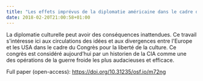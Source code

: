 ```yaml
---
title: "Les effets imprévus de la diplomatie américaine dans le cadre du congrès pour la liberté de la culture"
date: 2018-02-20T21:00:58+01:00
---
```


La diplomatie culturelle peut avoir des conséquences inattendues. Ce travail s'intéresse ici aux circulations des idées et aux divergences entre l'Europe et les USA dans le cadre du Congrès pour la liberté de la culture. Ce congrès est considéré aujourd’hui par un historien de la CIA comme une des opérations de la guerre froide les plus audacieuses et efficace.

Full paper (open-access): https://doi.org/10.31235/osf.io/m72ng
